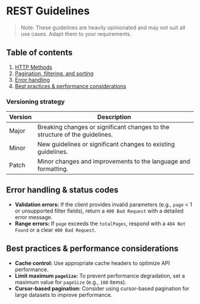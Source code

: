 # REST Guidelines

> Note: These guidelines are heavily opinionated and may not suit all use cases. Adapt them to your requirements.

## Table of contents

1. [HTTP Methods](HTTP-METHODS.md)
2. [Pagination, filtering, and sorting](PAGINATION-FILTERING-AND-SORTING.md)
3. [Error handling](#error-handling--status-codes)
4. [Best practices & performance considerations](#best-practices--performance-considerations)

### Versioning strategy

| Version | Description                                                                 |
|---------|-----------------------------------------------------------------------------|
| Major   | Breaking changes or significant changes to the structure of the guidelines. |
| Minor   | New guidelines or significant changes to existing guidelines.               |
| Patch   | Minor changes and improvements to the language and formatting.              |

## Error handling & status codes

- **Validation errors:** If the client provides invalid parameters (e.g., `page` < 1 or unsupported filter fields), return a `400 Bad Request` with a detailed error message.
- **Range errors:** If `page` exceeds the `totalPages`, respond with a `404 Not Found` or a clear `400 Bad Request`.

## Best practices & performance considerations

- **Cache control:** Use appropriate cache headers to optimize API performance.
- **Limit maximum `pageSize`:** To prevent performance degradation, set a maximum value for `pageSize` (e.g., `100` items).
- **Cursor-based pagination:** Consider using cursor-based pagination for large datasets to improve performance.